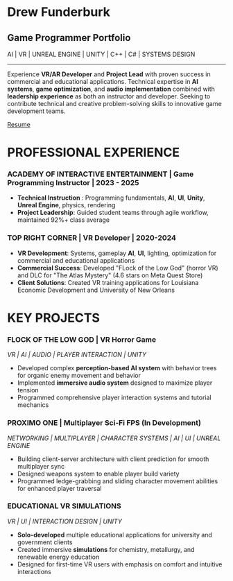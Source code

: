 # Drew Funderburk
## Game Programmer Portfolio

AI | VR | UNREAL ENGINE | UNITY | C++ | C# | SYSTEMS DESIGN

---

Experience **VR/AR Developer** and **Project Lead** with proven success in commercial and educational applications. Technical expertise in **AI systems**, **game optimization**, and **audio implementation** combined with **leadership experience** as both an instructor and developer. Seeking to contribute technical and creative problem-solving skills to innovative game development teams.

[Resume](DrewFunderburk_Resume.pdf)

# PROFESSIONAL EXPERIENCE

### ACADEMY OF INTERACTIVE ENTERTAINMENT | Game Programming Instructor | 2023 - 2025
- **Technical Instruction** : Programming fundamentals, **AI**, **UI**, **Unity**, **Unreal Engine**, physics, rendering
- **Project Leadership**: Guided student teams through agile workflow, maintained 92%+ class average

### TOP RIGHT CORNER | VR Developer | 2020-2024
- **VR Development**: Systems, gameplay **AI**, **UI**, lighting, optimization for commercial and educational applications
- **Commercial Success**: Developed "FLock of the Low God" (horror VR) and DLC for "The Atlas Mystery" (4.6 stars on Meta Quest Store)
- **Client Solutions**: Created VR training applications for Louisiana Economic Development and University of New Orleans

# KEY PROJECTS

### FLOCK OF THE LOW GOD | VR Horror Game
*VR | AI | AUDIO | PLAYER INTERACTION | UNITY*

- Developed complex **perception-based AI system** with behavior trees for organic enemy movement and behavior
- Implemented **immersive audio system** designed to maximize player tension
- Programmed comprehensive player interaction systems and tutorial mechanics

### PROXIMO ONE | Multiplayer Sci-Fi FPS (In Development)
*NETWORKING | MULTIPLAYER | CHARACTER SYSTEMS | AI | UI | UNREAL ENGINE*

- Building client-server architecture with client prediction for smooth multiplayer sync
- Designed weapons system to enable player build variety
- Programmed ledge-grabbing and sliding character movement abilities for enhanced player traversal

### EDUCATIONAL VR SIMULATIONS
*VR | UI | INTERACTION DESIGN | UNITY*

- **Solo-developed** multiple educational applications for university and government clients
- Created immersive **simulations** for chemistry, metallurgy, and renewable energy education
- Designed for first-time VR users with emphasis on comfort and intuitive interactions